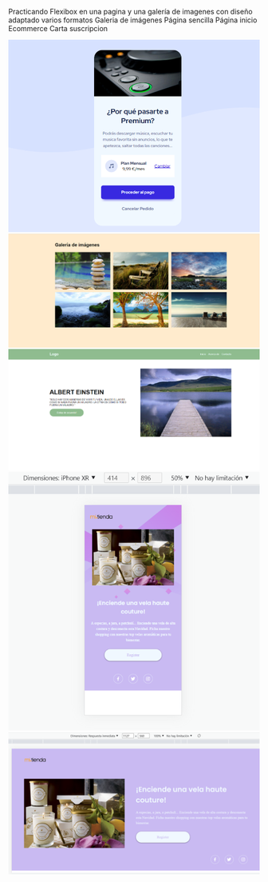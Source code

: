
Practicando Flexibox en una pagina y una galería de imagenes con diseño adaptado varios formatos
Galeria de imágenes
Página sencilla
Página inicio Ecommerce
Carta suscripcion

![image](https://github.com/florenpedrajas/PRACTICAS-FLEXBOX/blob/master/proyecto2/images/CartaSuscripcion.png)
![image](https://github.com/florenpedrajas/PRACTICAS-FLEXBOX/blob/master/practica1/asset/resultadoPractica1.png)
![image](https://github.com/florenpedrajas/PRACTICAS-FLEXBOX/blob/master/practica2/img/resultado.png)
![image](https://github.com/florenpedrajas/PRACTICAS-FLEXBOX/blob/master/proyecto1/images/mobile.png)
![image](https://github.com/florenpedrajas/PRACTICAS-FLEXBOX/blob/master/proyecto1/images/desktop.png)